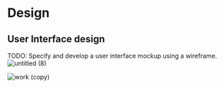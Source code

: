 # Design

## User Interface design
TODO: Specify and develop a user interface mockup using a wireframe.
![untitled (8)](https://github.com/user-attachments/assets/9983c355-8ba0-45e6-b407-aae5c64bf183)

![work (copy)](https://github.com/user-attachments/assets/714b066a-0110-4a3d-976d-e898e492d5b8)




